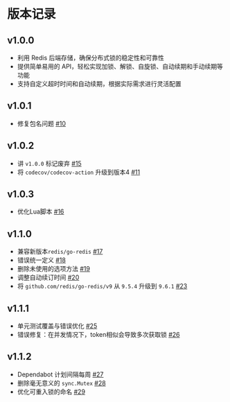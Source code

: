 # 版本记录

## v1.0.0
- 利用 Redis 后端存储，确保分布式锁的稳定性和可靠性
- 提供简单易用的 API，轻松实现加锁、解锁、自旋锁、自动续期和手动续期等功能
- 支持自定义超时时间和自动续期，根据实际需求进行灵活配置

## v1.0.1
- 修复包名问题 [#10](https://github.com/jefferyjob/go-redislock/pull/10)

## v1.0.2
- 讲 `v1.0.0` 标记废弃 [#15](https://github.com/jefferyjob/go-redislock/pull/15)
- 将 `codecov/codecov-action` 升级到版本4 [#11](https://github.com/jefferyjob/go-redislock/pull/11)

## v1.0.3
- 优化Lua脚本 [#16](https://github.com/jefferyjob/go-redislock/pull/16)

## v1.1.0
- 兼容新版本`redis/go-redis` [#17](https://github.com/jefferyjob/go-redislock/pull/17)
- 错误统一定义 [#18](https://github.com/jefferyjob/go-redislock/pull/18)
- 删除未使用的选项方法 [#19](https://github.com/jefferyjob/go-redislock/pull/19)
- 调整自动续订时间 [#20](https://github.com/jefferyjob/go-redislock/pull/20)
- 将 `github.com/redis/go-redis/v9` 从 `9.5.4` 升级到 `9.6.1` [#23](https://github.com/jefferyjob/go-redislock/pull/23)

## v1.1.1
- 单元测试覆盖与错误优化 [#25](https://github.com/jefferyjob/go-redislock/pull/25)
- 错误修复：在并发情况下，token相似会导致多次获取锁 [#26](https://github.com/jefferyjob/go-redislock/pull/26)

## v1.1.2
- Dependabot 计划间隔每周 [#27](https://github.com/jefferyjob/go-redislock/pull/27)
- 删除毫无意义的 `sync.Mutex` [#28](https://github.com/jefferyjob/go-redislock/pull/28)
- 优化可重入锁的命名 [#29](https://github.com/jefferyjob/go-redislock/pull/29)